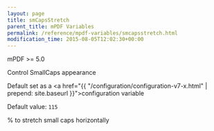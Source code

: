 ```yaml
---
layout: page
title: smCapsStretch
parent_title: mPDF Variables
permalink: /reference/mpdf-variables/smcapsstretch.html
modification_time: 2015-08-05T12:02:30+00:00
---
```


mPDF >= 5.0

Control SmallCaps appearance

Default set as a <a href="{{ "/configuration/configuration-v7-x.html" | prepend: site.baseurl }}">configuration variable</a>

Default value: `115`    

% to stretch small caps horizontally

